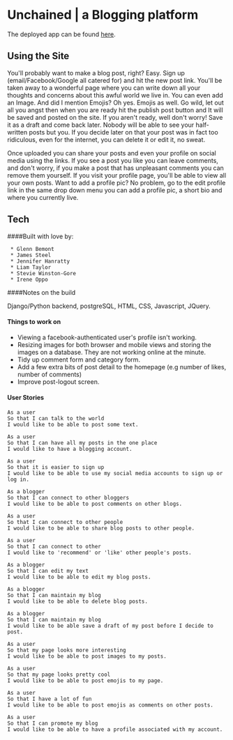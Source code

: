 # Unchained | a Blogging platform

The deployed app can be found [here](http://unchainedblog.herokuapp.com).

## Using the Site

You'll probably want to make a blog post, right?
Easy.
Sign up (email/Facebook/Google all catered for) and hit the new post link.
You'll be taken away to a wonderful page where you can write down all your thoughts
and concerns about this awful world we live in. You can even add an Image.
And did I mention Emojis? Oh yes. Emojis as well.
Go wild, let out all you angst then when you are ready hit the publish post button and It will be saved and posted on the site.
If you aren't ready, well don't worry! Save it as a draft and come back later. Nobody will be able to see your half-written posts but you. If you decide later on that your post was in fact too ridiculous, even for the internet, you can delete it or edit it, no sweat.

Once uploaded you can share your posts and even your profile on social media using the links.
If you see a post you like you can leave comments, and don't worry, if you make a post that has unpleasant comments you can remove them yourself.
If you visit your profile page, you'll be able to view all your own posts. Want to add a profile pic? No problem, go to the edit profile link in the same drop down menu you can add a profile pic, a short bio and where you currently live.


## Tech
####Built with love by:
```
 * Glenn Bemont
 * James Steel
 * Jennifer Hanratty
 * Liam Taylor
 * Stevie Winston-Gore
 * Irene Oppo
```
####Notes on the build

Django/Python backend, postgreSQL, HTML, CSS, Javascript, JQuery.

#### Things to work on
* Viewing a facebook-authenticated user's profile isn't working.
* Resizing images for both browser and mobile views and storing the images on a database. They are not working online at the minute.
* Tidy up comment form and category form.
* Add a few extra bits of post detail to the homepage (e.g number of likes, number of comments)
* Improve post-logout screen.

#### User Stories
```
As a user
So that I can talk to the world
I would like to be able to post some text.
```
```
As a user
So that I can have all my posts in the one place
I would like to have a blogging account.
```
```
As a user
So that it is easier to sign up
I would like to be able to use my social media accounts to sign up or log in.
```
```
As a blogger
So that I can connect to other bloggers
I would like to be able to post comments on other blogs.
```
```
As a user
So that I can connect to other people
I would like to be able to share blog posts to other people.
```
```
As a user
So that I can connect to other
I would like to 'recommend' or 'like' other people's posts.
```
```
As a blogger
So that I can edit my text
I would like to be able to edit my blog posts.
```
```
As a blogger
So that I can maintain my blog
I would like to be able to delete blog posts.
```
```
As a blogger
So that I can maintain my blog
I would like to be able save a draft of my post before I decide to post.
```
```
As a user
So that my page looks more interesting
I would like to be able to post images to my posts.
```
```
As a user
So that my page looks pretty cool
I would like to be able to post emojis to my page.
```
```
As a user
So that I have a lot of fun
I would like to be able to post emojis as comments on other posts.
```
```
As a user
So that I can promote my blog
I would like to be able to have a profile associated with my account.
```
